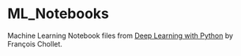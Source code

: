 # ML_Notebooks
Machine Learning Notebook files from [Deep Learning with Python](https://www.manning.com/books/deep-learning-with-python) by François Chollet.
